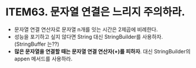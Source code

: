 # ITEM63. 문자열 연결은 느리지 주의하라.

- 문자열 연결 연산자로 문자열 n개를 잇는 시간은 2제곱에 비례한다.
- 성능을 포기하고 싶지 않다면 String 대신 StringBuilder를 사용하자. (StringBuffer 는??)
- **많은 문자열을 연결할 때는 문자열 연결 연산자(+)를 피하자**. 대신 StringBuilder의 appen 메서드를 사용하라.